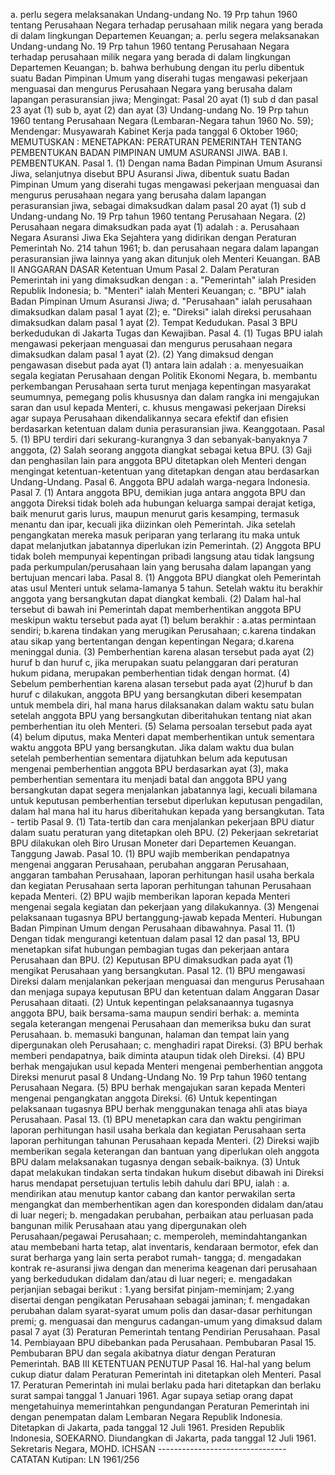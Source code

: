  a. perlu segera melaksanakan Undang-undang No. 19 Prp tahun 1960 tentang Perusahaan Negara terhadap perusahaan milik negara yang berada di dalam lingkungan Departemen Keuangan; a. perlu segera melaksanakan Undang-undang No. 19 Prp tahun 1960 tentang Perusahaan Negara terhadap perusahaan milik negara yang berada di dalam lingkungan Departemen Keuangan;
b. bahwa berhubung dengan itu perlu dibentuk suatu Badan Pimpinan Umum yang diserahi tugas mengawasi pekerjaan menguasai dan mengurus Perusahaan Negara yang berusaha dalam lapangan perasuransian jiwa;
Mengingat:
 Pasal 20 ayat (1) sub d dan pasal 23 ayat (1) sub b, ayat (2) dan ayat (3) Undang-undang No. 19 Prp tahun 1960 tentang Perusahaan Negara (Lembaran-Negara tahun 1960 No. 59); Mendengar: Musyawarah Kabinet Kerja pada tanggal 6 Oktober 1960;
MEMUTUSKAN :
 MENETAPKAN: PERATURAN PEMERINTAH TENTANG PEMBENTUKAN BADAN PIMPINAN UMUM ASURANSI JIWA. BAB I. PEMBENTUKAN. Pasal 1. (1) Dengan nama Badan Pimpinan Umum Asuransi Jiwa, selanjutnya disebut BPU Asuransi Jiwa, dibentuk suatu Badan Pimpinan Umum yang diserahi tugas mengawasi pekerjaan menguasai dan mengurus perusahaan negara yang berusaha dalam lapangan perasuransian jiwa, sebagai dimaksudkan dalam pasal 20 ayat (1) sub d Undang-undang No. 19 Prp tahun 1960 tentang Perusahaan Negara. (2) Perusahaan negara dimaksudkan pada ayat (1) adalah :
a. Perusahaan Negara Asuransi Jiwa Eka Sejahtera yang didirikan dengan Peraturan Pemerintah No. 214 tahun 1961;
b. dan perusahaan negara dalam lapangan perasuransian jiwa lainnya yang akan ditunjuk oleh Menteri Keuangan. BAB II ANGGARAN DASAR Ketentuan Umum Pasal 2. Dalam Peraturan Pemerintah ini yang dimaksudkan dengan :
a. "Pemerintah" ialah Presiden Republik Indonesia;
b. "Menteri" ialah Menteri Keuangan;
c. "BPU" ialah Badan Pimpinan Umum Asuransi Jiwa;
d. "Perusahaan" ialah perusahaan dimaksudkan dalam pasal 1 ayat (2);
e. "Direksi" ialah direksi perusahaan dimaksudkan dalam pasal 1 ayat (2). Tempat Kedudukan. Pasal 3 BPU berkedudukan di Jakarta Tugas dan Kewajiban. Pasal 4. (1) Tugas BPU ialah mengawasi pekerjaan menguasai dan mengurus perusahaan negara dimaksudkan dalam pasal 1 ayat (2). (2) Yang dimaksud dengan pengawasan disebut pada ayat (1) antara lain adalah :
a. menyesuaikan segala kegiatan Perusahaan dengan Politik Ekonomi Negara, b. membantu perkembangan Perusahaan serta turut menjaga kepentingan masyarakat seumumnya, pemegang polis khususnya dan dalam rangka ini mengajukan saran dan usul kepada Menteri, c. khusus mengawasi pekerjaan Direksi agar supaya Perusahaan dikendalikannya secara efektif dan efisien berdasarkan ketentuan dalam dunia perasuransian jiwa. Keanggotaan. Pasal 5. (1) BPU terdiri dari sekurang-kurangnya 3 dan sebanyak-banyaknya 7 anggota, (2) Salah seorang anggota diangkat sebagai ketua BPU. (3) Gaji dan penghasilan lain para anggota BPU ditetapkan oleh Menteri dengan mengingat ketentuan-ketentuan yang ditetapkan dengan atau berdasarkan Undang-Undang. Pasal 6. Anggota BPU adalah warga-negara Indonesia. Pasal 7. (1) Antara anggota BPU, demikian juga antara anggota BPU dan anggota Direksi tidak boleh ada hubungan keluarga sampai derajat ketiga, baik menurut garis lurus, maupun menurut garis kesamping, termasuk menantu dan ipar, kecuali jika diizinkan oleh Pemerintah. Jika setelah pengangkatan mereka masuk periparan yang terlarang itu maka untuk dapat melanjutkan jabatannya diperlukan izin Pemerintah. (2) Anggota BPU tidak boleh mempunyai kepentingan pribadi langsung atau tidak langsung pada perkumpulan/perusahaan lain yang berusaha dalam lapangan yang bertujuan mencari laba. Pasal 8. (1) Anggota BPU diangkat oleh Pemerintah atas usul Menteri untuk selama-lamanya 5 tahun. Setelah waktu itu berakhir anggota yang bersangkutan dapat diangkat kembali. (2) Dalam hal-hal tersebut di bawah ini Pemerintah dapat memberhentikan anggota BPU meskipun waktu tersebut pada ayat (1) belum berakhir :
a.atas permintaan sendiri;
b.karena tindakan yang merugikan Perusahaan;
c.karena tindakan atau sikap yang bertentangan dengan kepentingan Negara;
d.karena meninggal dunia. (3) Pemberhentian karena alasan tersebut pada ayat (2) huruf b dan huruf c, jika merupakan suatu pelanggaran dari peraturan hukum pidana, merupakan pemberhentian tidak dengan hormat. (4) Sebelum pemberhentian karena alasan tersebut pada ayat (2)huruf b dan huruf c dilakukan, anggota BPU yang bersangkutan diberi kesempatan untuk membela diri, hal mana harus dilaksanakan dalam waktu satu bulan setelah anggota BPU yang bersangkutan diberitahukan tentang niat akan pemberhentian itu oleh Menteri. (5) Selama persoalan tersebut pada ayat (4) belum diputus, maka Menteri dapat memberhentikan untuk sementara waktu anggota BPU yang bersangkutan. Jika dalam waktu dua bulan setelah pemberhentian sementara dijatuhkan belum ada keputusan mengenai pemberhentian anggota BPU berdasarkan ayat (3), maka pemberhentian sementara itu menjadi batal dan anggota BPU yang bersangkutan dapat segera menjalankan jabatannya lagi, kecuali bilamana untuk keputusan pemberhentian tersebut diperlukan keputusan pengadilan, dalam hal mana hal itu harus diberitahukan kepada yang bersangkutan. Tata - tertib Pasal 9. (1) Tata-tertib dan cara menjalankan pekerjaan BPU diatur dalam suatu peraturan yang ditetapkan oleh BPU. (2) Pekerjaan sekretariat BPU dilakukan oleh Biro Urusan Moneter dari Departemen Keuangan. Tanggung Jawab. Pasal 10. (1) BPU wajib memberikan pendapatnya mengenai anggaran Perusahaan, perubahan anggaran Perusahaan, anggaran tambahan Perusahaan, laporan perhitungan hasil usaha berkala dan kegiatan Perusahaan serta laporan perhitungan tahunan Perusahaan kepada Menteri. (2) BPU wajib memberikan laporan kepada Menteri mengenai segala kegiatan dan pekerjaan yang dilakukannya. (3) Mengenai pelaksanaan tugasnya BPU bertanggung-jawab kepada Menteri. Hubungan Badan Pimpinan Umum dengan Perusahaan dibawahnya. Pasal 11. (1) Dengan tidak mengurangi ketentuan dalam pasal 12 dan pasal 13, BPU menetapkan sifat hubungan pembagian tugas dan pekerjaan antara Perusahaan dan BPU. (2) Keputusan BPU dimaksudkan pada ayat (1) mengikat Perusahaan yang bersangkutan. Pasal 12. (1) BPU mengawasi Direksi dalam menjalankan pekerjaan menguasai dan mengurus Perusahaan dan menjaga supaya keputusan BPU dan ketentuan dalam Anggaran Dasar Perusahaan ditaati. (2) Untuk kepentingan pelaksanaannya tugasnya anggota BPU, baik bersama-sama maupun sendiri berhak:
a. meminta segala keterangan mengenai Perusahaan dan memeriksa buku dan surat Perusahaan. b. memasuki bangunan, halaman dan tempat lain yang dipergunakan oleh Perusahaan;
c. menghadiri rapat Direksi. (3) BPU berhak memberi pendapatnya, baik diminta ataupun tidak oleh Direksi. (4) BPU berhak mengajukan usul kepada Menteri mengenai pemberhentian anggota Direksi menurut pasal 8 Undang-Undang No. 19 Prp tahun 1960 tentang Perusahaan Negara. (5) BPU berhak mengajukan saran kepada Menteri mengenai pengangkatan anggota Direksi. (6) Untuk kepentingan pelaksanaan tugasnya BPU berhak menggunakan tenaga ahli atas biaya Perusahaan. Pasal 13. (1) BPU menetapkan cara dan waktu pengiriman laporan perhitungan hasil usaha berkala dan kegiatan Perusahaan serta laporan perhitungan tahunan Perusahaan kepada Menteri. (2) Direksi wajib memberikan segala keterangan dan bantuan yang diperlukan oleh anggota BPU dalam melaksanakan tugasnya dengan sebaik-baiknya. (3) Untuk dapat melakukan tindakan serta tindakan hukum disebut dibawah ini Direksi harus mendapat persetujuan tertulis lebih dahulu dari BPU, ialah :
a. mendirikan atau menutup kantor cabang dan kantor perwakilan serta mengangkat dan memberhentikan agen dan koresponden didalam dan/atau di luar negeri;
b. mengadakan perubahan, perbaikan atau perluasan pada bangunan milik Perusahaan atau yang dipergunakan oleh Perusahaan/pegawai Perusahaan;
c. memperoleh, memindahtangankan atau membebani harta tetap, alat inventaris, kendaraan bermotor, efek dan surat berharga yang lain serta perabot rumah- tangga;
d. mengadakan kontrak re-asuransi jiwa dengan dan menerima keagenan dari perusahaan yang berkedudukan didalam dan/atau di luar negeri;
e. mengadakan perjanjian sebagai berikut :
1.yang bersifat pinjam-meminjam;
2.yang disertai dengan pengikatan Perusahaan sebagai jaminan;
f. mengadakan perubahan dalam syarat-syarat umum polis dan dasar-dasar perhitungan premi;
g. menguasai dan mengurus cadangan-umum yang dimaksud dalam pasal 7 ayat (3) Peraturan Pemerintah tentang Pendirian Perusahaan. Pasal 14. Pembiayaan BPU dibebankan pada Perusahaan. Pembubaran Pasal 15. Pembubaran BPU dan segala akibatnya diatur dengan Peraturan Pemerintah. BAB III KETENTUAN PENUTUP Pasal 16. Hal-hal yang belum cukup diatur dalam Peraturan Pemerintah ini ditetapkan oleh Menteri. Pasal 17. Peraturan Pemerintah ini mulai berlaku pada hari ditetapkan dan berlaku surat sampai tanggal 1 Januari 1961. Agar supaya setiap orang dapat mengetahuinya memerintahkan pengundangan Peraturan Pemerintah ini dengan penempatan dalam Lembaran Negara Republik Indonesia. Ditetapkan di Jakarta, pada tanggal 12 Juli 1961. Presiden Republik Indonesia, SOEKARNO. Diundangkan di Jakarta, pada tanggal 12 Juli 1961. Sekretaris Negara, MOHD. ICHSAN -------------------------------- CATATAN Kutipan: LN 1961/256